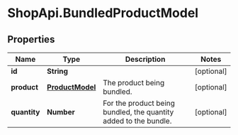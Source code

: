 # ShopApi.BundledProductModel

## Properties
Name | Type | Description | Notes
------------ | ------------- | ------------- | -------------
**id** | **String** |  | [optional] 
**product** | [**ProductModel**](ProductModel.md) | The product being bundled. | [optional] 
**quantity** | **Number** | For the product being bundled, the quantity added to the bundle. | [optional] 


